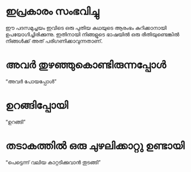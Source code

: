 # ഇപ്രകാരം സംഭവിച്ചു
ഈ പദസമുച്ചയം ഇവിടെ ഒരു പുതിയ കഥയുടെ ആരംഭം കുറിക്കാനായി ഉപയോഗിച്ചിരിക്കുന്നു. ഇതിനായി നിങ്ങളുടെ ഭാഷയിൽ ഒരു രീതിയുണ്ടെങ്കിൽ നിങ്ങൾക്ക് അത് പരിഗണിക്കാവുന്നതാണ്.
# അവർ തുഴഞ്ഞുകൊണ്ടിരുന്നപ്പോൾ
“അവർ പോയപ്പോൾ”
# ഉറങ്ങിപ്പോയി
“ഉറങ്ങി”
# തടാകത്തിൽ ഒരു ചുഴലിക്കാറ്റു ഉണ്ടായി
“പെട്ടെന്ന് വലിയ കാറ്റടിക്കുവാൻ തുടങ്ങി”
